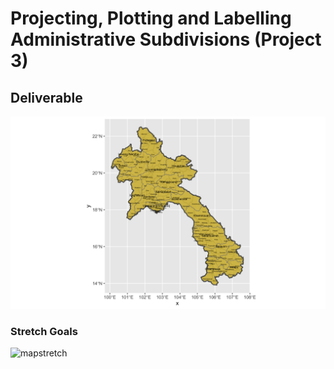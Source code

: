 # Projecting, Plotting and Labelling Administrative Subdivisions (Project 3)

## Deliverable 

![laosmap](laos.png)

### Stretch Goals

![mapstretch](savannakhét.png)

